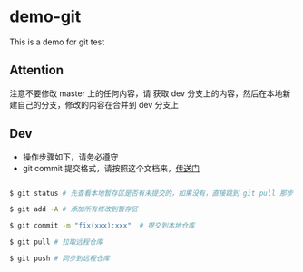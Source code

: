 # demo-git
This is a demo for git test


## Attention

注意不要修改 master 上的任何内容，请 获取 dev 分支上的内容，然后在本地新建自己的分支，修改的内容在合并到 dev 分支上

## Dev

- 操作步骤如下，请务必遵守
- git commit 提交格式，请按照这个文档来，[传送门](https://github.com/C-FED/base-common-tools/blob/master/development-specification/git-commit.md#commit-message-%E7%9A%84%E6%A0%BC%E5%BC%8F)

```bash

$ git status # 先查看本地暂存区是否有未提交的，如果没有，直接跳到 git pull 那步

$ git add -A # 添加所有修改到暂存区

$ git commit -m "fix(xxx):xxx"  # 提交到本地仓库   

$ git pull # 拉取远程仓库

$ git push # 同步到远程仓库


```
